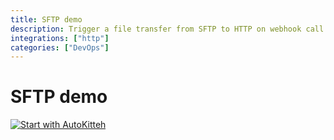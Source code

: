 ```yaml
---
title: SFTP demo
description: Trigger a file transfer from SFTP to HTTP on webhook call
integrations: ["http"]
categories: ["DevOps"]
---
```


# SFTP demo

[![Start with AutoKitteh](https://autokitteh.com/assets/autokitteh-badge.svg)](https://app.autokitteh.cloud/template?name=devops/sftp)

